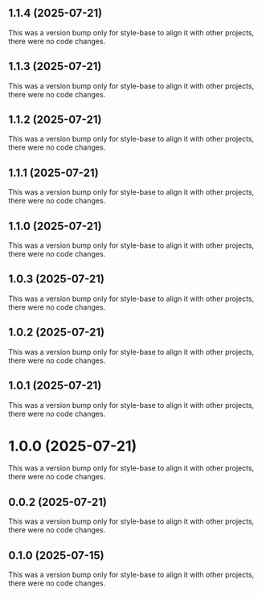 ## 1.1.4 (2025-07-21)

This was a version bump only for style-base to align it with other projects, there were no code changes.

## 1.1.3 (2025-07-21)

This was a version bump only for style-base to align it with other projects, there were no code changes.

## 1.1.2 (2025-07-21)

This was a version bump only for style-base to align it with other projects, there were no code changes.

## 1.1.1 (2025-07-21)

This was a version bump only for style-base to align it with other projects, there were no code changes.

## 1.1.0 (2025-07-21)

This was a version bump only for style-base to align it with other projects, there were no code changes.

## 1.0.3 (2025-07-21)

This was a version bump only for style-base to align it with other projects, there were no code changes.

## 1.0.2 (2025-07-21)

This was a version bump only for style-base to align it with other projects, there were no code changes.

## 1.0.1 (2025-07-21)

This was a version bump only for style-base to align it with other projects, there were no code changes.

# 1.0.0 (2025-07-21)

This was a version bump only for style-base to align it with other projects, there were no code changes.

## 0.0.2 (2025-07-21)

This was a version bump only for style-base to align it with other projects, there were no code changes.

## 0.1.0 (2025-07-15)

This was a version bump only for style-base to align it with other projects, there were no code changes.
